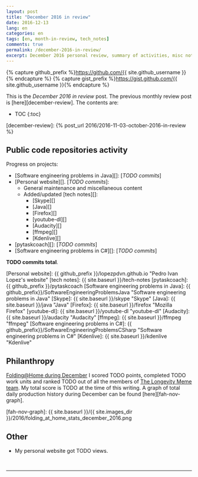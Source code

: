 ```yaml
---
layout: post
title: "December 2016 in review"
date: 2016-12-13
lang: en
categories: en
tags: [en, month-in-review, tech_notes]
comments: true
permalink: /december-2016-in-review/
excerpt: December 2016 personal review, summary of activities, misc notes...
---
```


{% capture github_prefix %}https://github.com/{{ site.github_username }}{% endcapture %}
{% capture gist_prefix %}https://gist.github.com/{{ site.github_username }}{% endcapture %}

This is the *December 2016 in review* post. The previous monthly review post is
[here][december-review].  The contents are:

* TOC
{:toc}

[december-review]: {% post_url 2016/2016-11-03-october-2016-in-review %}

## Public code repositories activity ###################################

Progress on projects:

- [Software engineering problems in Java][]: [*TODO commits*]
- [Personal website][]. [*TODO commits*]:
  - General maintenance and miscellaneous content
  - Added/updated [tech notes][]:
    - [Skype][]
    - [Java][]
    - [Firefox][]
    - [youtube-dl][]
    - [Audacity][]
    - [ffmpeg][]
    - [Kdenlive][]
- [pytaskcoach][]: [*TODO commits*]
- [Software engineering problems in C#][]: [*TODO commits*]

**TODO commits total**.

[Personal website]: {{ github_prefix }}/lopezpdvn.github.io "Pedro Ivan Lopez's website"
[tech notes]: {{ site.baseurl }}/tech-notes
[pytaskcoach]: {{ github_prefix }}/pytaskcoach
[Software engineering problems in Java]: {{ github_prefix}}/SoftwareEngineeringProblemsJava "Software engineering problems in Java"
[Skype]: {{ site.baseurl }}/skype "Skype"
[Java]: {{ site.baseurl }}/java "Java"
[Firefox]: {{ site.baseurl }}/firefox "Mozilla Firefox"
[youtube-dl]: {{ site.baseurl }}/youtube-dl "youtube-dl"
[Audacity]: {{ site.baseurl }}/audacity "Audacity"
[ffmpeg]: {{ site.baseurl }}/ffmpeg "ffmpeg"
[Software engineering problems in C#]: {{ github_prefix}}/SoftwareEngineeringProblemsCSharp "Software engineering problems in C#"
[Kdenlive]: {{ site.baseurl }}/kdenlive "Kdenlive"

## Philanthropy #######################################################

[Folding@Home during December][fah-stats] I scored TODO points, completed TODO
work units and ranked TODO out of all the members of
[The Longevity Meme team][]. My total score is TODO at the time of this
writing.  A graph of total daily production history during December can be
found [here][fah-nov-graph].

[fah-stats]: http://folding.extremeoverclocking.com/user_summary.php?s=&u=648628 "dreilopz - User Summary - EXTREME Overclocking Folding @ Home Stats"
[The Longevity Meme team]: http://folding.extremeoverclocking.com/user_list.php?s=&t=32461 "The Longevity Meme Individual Users List"
[fah-nov-graph]: {{ site.baseurl }}/{{ site.images_dir }}/2016/folding_at_home_stats_december_2016.png

## Other ###############################################################

- My personal website got TODO views.

<br/>

---
